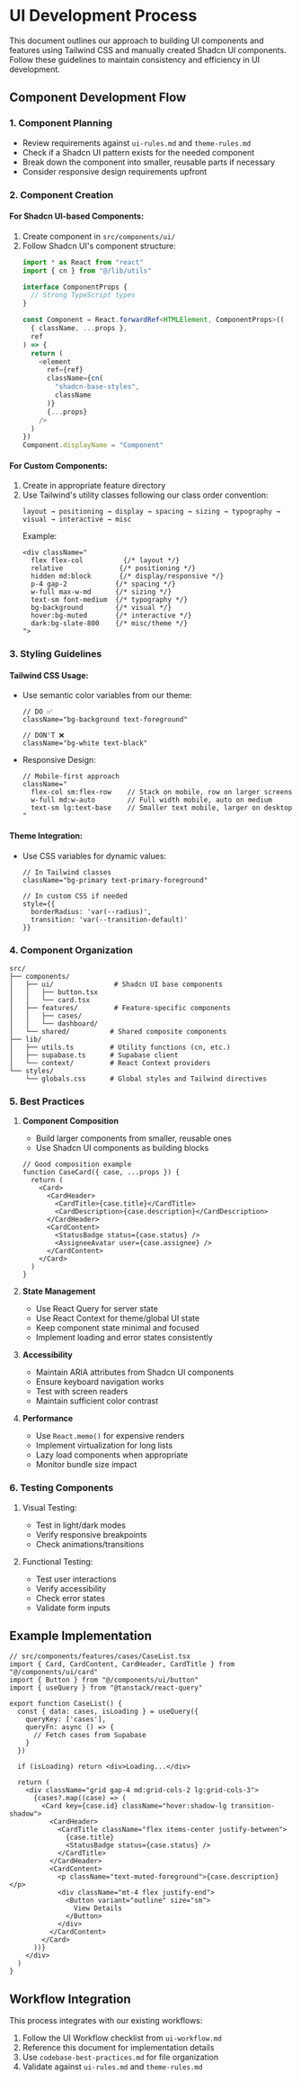 # UI Development Process

This document outlines our approach to building UI components and features using Tailwind CSS and manually created Shadcn UI components. Follow these guidelines to maintain consistency and efficiency in UI development.

## Component Development Flow

### 1. Component Planning
- Review requirements against `ui-rules.md` and `theme-rules.md`
- Check if a Shadcn UI pattern exists for the needed component
- Break down the component into smaller, reusable parts if necessary
- Consider responsive design requirements upfront

### 2. Component Creation

#### For Shadcn UI-based Components:
1. Create component in `src/components/ui/`
2. Follow Shadcn UI's component structure:
   ```typescript
   import * as React from "react"
   import { cn } from "@/lib/utils"
   
   interface ComponentProps {
     // Strong TypeScript types
   }
   
   const Component = React.forwardRef<HTMLElement, ComponentProps>((
     { className, ...props }, 
     ref
   ) => {
     return (
       <element
         ref={ref}
         className={cn(
           "shadcn-base-styles",
           className
         )}
         {...props}
       />
     )
   })
   Component.displayName = "Component"
   ```

#### For Custom Components:
1. Create in appropriate feature directory
2. Use Tailwind's utility classes following our class order convention:
   ```
   layout → positioning → display → spacing → sizing → typography → visual → interactive → misc
   ```
   Example:
   ```tsx
   <div className="
     flex flex-col          {/* layout */}
     relative              {/* positioning */}
     hidden md:block       {/* display/responsive */}
     p-4 gap-2            {/* spacing */}
     w-full max-w-md      {/* sizing */}
     text-sm font-medium  {/* typography */}
     bg-background        {/* visual */}
     hover:bg-muted       {/* interactive */}
     dark:bg-slate-800    {/* misc/theme */}
   ">
   ```

### 3. Styling Guidelines

#### Tailwind CSS Usage:
- Use semantic color variables from our theme:
  ```tsx
  // DO ✅
  className="bg-background text-foreground"
  
  // DON'T ❌
  className="bg-white text-black"
  ```

- Responsive Design:
  ```tsx
  // Mobile-first approach
  className="
    flex-col sm:flex-row    // Stack on mobile, row on larger screens
    w-full md:w-auto        // Full width mobile, auto on medium
    text-sm lg:text-base    // Smaller text mobile, larger on desktop
  "
  ```

#### Theme Integration:
- Use CSS variables for dynamic values:
  ```tsx
  // In Tailwind classes
  className="bg-primary text-primary-foreground"
  
  // In custom CSS if needed
  style={{
    borderRadius: 'var(--radius)',
    transition: 'var(--transition-default)'
  }}
  ```

### 4. Component Organization

```
src/
├── components/
│   ├── ui/               # Shadcn UI base components
│   │   ├── button.tsx
│   │   └── card.tsx
│   ├── features/         # Feature-specific components
│   │   ├── cases/
│   │   └── dashboard/
│   └── shared/          # Shared composite components
├── lib/
│   ├── utils.ts         # Utility functions (cn, etc.)
│   ├── supabase.ts      # Supabase client
│   └── context/         # React Context providers
└── styles/
    └── globals.css      # Global styles and Tailwind directives
```

### 5. Best Practices

1. **Component Composition**
   - Build larger components from smaller, reusable ones
   - Use Shadcn UI components as building blocks
   ```tsx
   // Good composition example
   function CaseCard({ case, ...props }) {
     return (
       <Card>
         <CardHeader>
           <CardTitle>{case.title}</CardTitle>
           <CardDescription>{case.description}</CardDescription>
         </CardHeader>
         <CardContent>
           <StatusBadge status={case.status} />
           <AssigneeAvatar user={case.assignee} />
         </CardContent>
       </Card>
     )
   }
   ```

2. **State Management**
   - Use React Query for server state
   - Use React Context for theme/global UI state
   - Keep component state minimal and focused
   - Implement loading and error states consistently

3. **Accessibility**
   - Maintain ARIA attributes from Shadcn UI components
   - Ensure keyboard navigation works
   - Test with screen readers
   - Maintain sufficient color contrast

4. **Performance**
   - Use `React.memo()` for expensive renders
   - Implement virtualization for long lists
   - Lazy load components when appropriate
   - Monitor bundle size impact

### 6. Testing Components

1. Visual Testing:
   - Test in light/dark modes
   - Verify responsive breakpoints
   - Check animations/transitions

2. Functional Testing:
   - Test user interactions
   - Verify accessibility
   - Check error states
   - Validate form inputs

## Example Implementation

```tsx
// src/components/features/cases/CaseList.tsx
import { Card, CardContent, CardHeader, CardTitle } from "@/components/ui/card"
import { Button } from "@/components/ui/button"
import { useQuery } from "@tanstack/react-query"

export function CaseList() {
  const { data: cases, isLoading } = useQuery({
    queryKey: ['cases'],
    queryFn: async () => {
      // Fetch cases from Supabase
    }
  })

  if (isLoading) return <div>Loading...</div>

  return (
    <div className="grid gap-4 md:grid-cols-2 lg:grid-cols-3">
      {cases?.map((case) => (
        <Card key={case.id} className="hover:shadow-lg transition-shadow">
          <CardHeader>
            <CardTitle className="flex items-center justify-between">
              {case.title}
              <StatusBadge status={case.status} />
            </CardTitle>
          </CardHeader>
          <CardContent>
            <p className="text-muted-foreground">{case.description}</p>
            <div className="mt-4 flex justify-end">
              <Button variant="outline" size="sm">
                View Details
              </Button>
            </div>
          </CardContent>
        </Card>
      ))}
    </div>
  )
}
```

## Workflow Integration

This process integrates with our existing workflows:
1. Follow the UI Workflow checklist from `ui-workflow.md`
2. Reference this document for implementation details
3. Use `codebase-best-practices.md` for file organization
4. Validate against `ui-rules.md` and `theme-rules.md` 